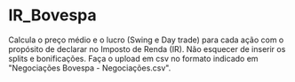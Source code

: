 # IR_Bovespa

Calcula o preço médio e o lucro (Swing e Day trade) para cada ação com o propósito de declarar no Imposto de Renda (IR).
Não esquecer de inserir os splits e bonificações. Faça o upload em csv no formato indicado em "Negociações Bovespa - Negociações.csv".
